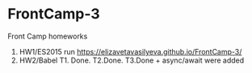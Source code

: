 # FrontCamp-3
Front Camp homeworks
1. HW1/ES2015 run https://elizavetavasilyeva.github.io/FrontCamp-3/
2. HW2/Babel T1. Done. T2.Done. T3.Done + async/await were added

